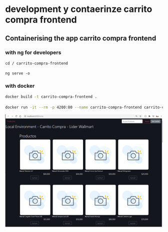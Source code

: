 # development y contaerinze carrito compra frontend

## Containerising the app carrito compra frontend

### with ng for developers

```
cd / carrito-compra-frontend

ng serve -o
```

### with docker

```bash
docker build -t carrito-compra-frontend .

docker run -it --rm -p 4200:80 --name carrito-compra-frontend carrito-compra-frontend
```

![holaa](../img/frontend1.png)

